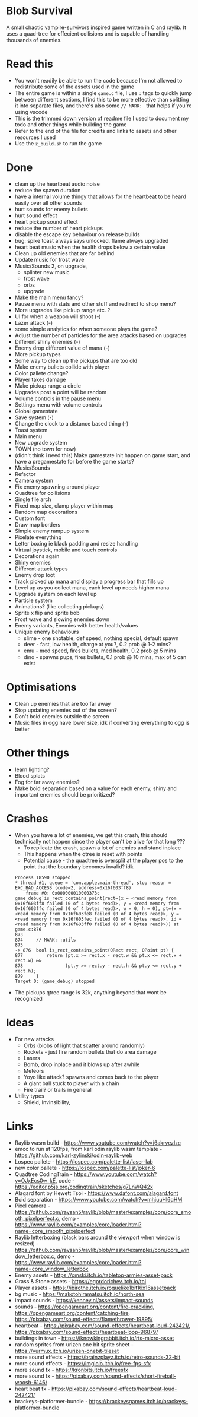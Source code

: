 # Blob Survival
A small chaotic vampire-survivors inspired game written in C and raylib. It uses a quad-tree for effecient collisions and is capable of handling thousands of enemies.

# Read this
- You won't readily be able to run the code because I'm not allowed to redistribute some of the assets used in the game
- The entire game is within a single `game.c` file, I use `:` tags to quickly jump between different sections, I find this to be more effective than splitting it into separate files, and there's also some `// MARK: ` that helps if you're using vscode
- This is the trimmed down version of readme file I used to document my todo and other things while building the game
- Refer to the end of the file for credits and links to assets and other resources I used
- Use the `z_build.sh` to run the game

# Done
- clean up the heartbeat audio noise
- reduce the spawn duration
- have a internal volume thingy that allows for the heartbeat to be heard easily over all other sounds
- hurt sounds for enemy bullets
- hurt sound effect
- heart pickup sound effect
- reduce the number of heart pickups
- disable the escape key behaviour on release builds
- bug: spike toast always says unlocked, flame always upgraded
- heart beat music when the health drops below a certain value
- Clean up old enemies that are far behind
- Update music for frost wave
- Music/Sounds 2, on upgrade, 
    - splinter new music
    - frost wave
    - orbs
    - upgrade
- Make the main menu fancy?
- Pause menu with stats and other stuff and redirect to shop menu?
- More upgrades like pickup range etc. ?
- UI for when a weapon will shoot (-)
- Lazer attack (-)
- some simple analytics for when someone plays the game?
- Adjust the number of particles for the area attacks based on upgrades
- Different shiny enemies (-)
- Enemy drop different value of mana (-)
- More pickup types
- Some way to clean up the pickups that are too old
- Make enemy bullets collide with player
- Color pallete change?
- Player takes damage
- Make pickup range a circle
- Upgrades post a point will be random
- Volume controls in the pause menu
- Settings menu with volume controls
- Global gamestate
- Save system (-)
- Change the clock to a distance based thing (-)
- Toast system
- Main menu
- New upgrade system
- TOWN (no town for now)
- (didn't think i need this) Make gamestate init happen on game start, and have a pregamestate for before the game starts?
- Music/Sounds
- Refactor
- Camera system
- Fix enemy spawning around player
- Quadtree for collisions
- Single file arch
- Fixed map size, clamp player within map
- Random map decorations
- Custom font
- Draw map borders
- Simple enemy rampup system
- Pixelate everything
- Letter boxing ie black padding and resize handling
- Virtual joystick, mobile and touch controls
- Decorations again
- Shiny enemies
- Different attack types
- Enemy drop loot
- Track picked up mana and display a progress bar that fills up
- Level up as you collect mana, each level up needs higher mana
- Upgrade system on each level up
- Particle system
- Animations? (like collecting pickups)
- Sprite x flip and sprite bob
- Frost wave and slowing enemies down
- Enemy variants, Enemies with better health/values
- Unique enemy behaviours
    - slime - one shotable, def speed, nothing special, default spawn
    - deer - fast, low health, charge at you?, 0.2 prob @ 1-2 mins?
    - emu - med speed, fires bullets, med health, 0.2 prob @ 5 mins
    - dino - spawns pups, fires bullets, 0.1 prob @ 10 mins, max of 5 can exist

# Optimisations
- Clean up enemies that are too far away
- Stop updating enemies out of the screen?
- Don't boid enemies outside the screen
- Music files in ogg have lower size, idk if converting everything to ogg is better

# Other things
- learn lighting?
- Blood splats
- Fog for far away enemies?
- Make boid separation based on a value for each enemy, shiny and important enemies should be prioritized?

# Crashes
- When you have a lot of enemies, we get this crash, this should technically not happen since the player can't be alive for that long ???
    - To replicate the crash, spawn a lot of enemies and stand inplace
    - This happens when the qtree is reset with points
    - Potential cause - the quadtree is oversplit at the player pos to the point that the boundary becomes invalid? idk
    ```
    Process 18590 stopped
    * thread #1, queue = 'com.apple.main-thread', stop reason = EXC_BAD_ACCESS (code=2, address=0x16f603ff8)
        frame #0: 0x000000010000373c game_debug`is_rect_contains_point(rect=(x = <read memory from 0x16f603ff8 failed (0 of 4 bytes read)>, y = <read memory from 0x16f603ffc failed (0 of 4 bytes read)>, w = 0, h = 0), pt=(x = <read memory from 0x16f603fe8 failed (0 of 4 bytes read)>, y = <read memory from 0x16f603fec failed (0 of 4 bytes read)>, id = <read memory from 0x16f603ff0 failed (0 of 4 bytes read)>)) at game.c:876
    873
    874 	// MARK: :utils
    875
    -> 876 	bool is_rect_contains_point(QRect rect, QPoint pt) {
    877 	    return (pt.x >= rect.x - rect.w && pt.x <= rect.x + rect.w) &&
    878 	           (pt.y >= rect.y - rect.h && pt.y <= rect.y + rect.h);
    879 	}
    Target 0: (game_debug) stopped
    ```
- The pickups qtree range is 32k, anything beyond that wont be recognized

# Ideas
- For new attacks
    - Orbs (blobs of light that scatter around randomly)
    - Rockets - just fire random bullets that do area damage
    - Lasers
    - Bomb, drop inplace and it blows up after awhile
    - Meteors
    - Yoyo like attack? spawns and comes back to the player
    - A giant ball stuck to player with a chain
    - Fire trail? or trails in general
- Utility types
    - Shield, Invinsibility,

# Links
- Raylib wasm build - https://www.youtube.com/watch?v=j6akryezlzc
- emcc to run at 120fps, from karl odin raylib wasm template - https://github.com/karl-zylinski/odin-raylib-web
- Lospec pallete - https://lospec.com/palette-list/laser-lab
- new color pallete - https://lospec.com/palette-list/joker-6
- Quadtree CodingTrain - https://www.youtube.com/watch?v=OJxEcs0w_kE, code - https://editor.p5js.org/codingtrain/sketches/g7LnWQ42x
- Alagard font by Hewett Tsoi - https://www.dafont.com/alagard.font
- Boid separation - https://www.youtube.com/watch?v=mhjuuHl6qHM
- Pixel camera - https://github.com/raysan5/raylib/blob/master/examples/core/core_smooth_pixelperfect.c, demo - https://www.raylib.com/examples/core/loader.html?name=core_smooth_pixelperfect
- Raylib letterboxing (black bars around the viewport when window is resized) - https://github.com/raysan5/raylib/blob/master/examples/core/core_window_letterbox.c, demo - https://www.raylib.com/examples/core/loader.html?name=core_window_letterbox
- Enemy assets - https://cmski.itch.io/tabletop-armies-asset-pack
- Grass & Stone assets - https://egordorichev.itch.io/toi
- Player assets - https://ibirothe.itch.io/roguelike1bit16x16assetpack
- bg music - https://makotohiramatsu.itch.io/north-sea
- impact sounds - https://kenney.nl/assets/impact-sounds
- sounds - https://opengameart.org/content/fire-crackling, https://opengameart.org/content/catching-fire, https://pixabay.com/sound-effects/flamethrower-19895/
- heartbeat - https://pixabay.com/sound-effects/heartbeat-loud-242421/, https://pixabay.com/sound-effects/heartbeat-loop-96879/
- buildings in town - https://iknowkingrabbit.itch.io/rts-micro-asset
- random sprites from urizen one bit sprite sheet - https://vurmux.itch.io/urizen-onebit-tileset
- more sound effects - https://brainzplayz.itch.io/retro-sounds-32-bit
- more sound effects - https://lmglolo.itch.io/free-fps-sfx
- more sound fx - https://kronbits.itch.io/freesfx
- more sound fx - https://pixabay.com/sound-effects/short-fireball-woosh-6146/
- heart beat fx - https://pixabay.com/sound-effects/heartbeat-loud-242421/
- brackeys-platformer-bundle - https://brackeysgames.itch.io/brackeys-platformer-bundle

